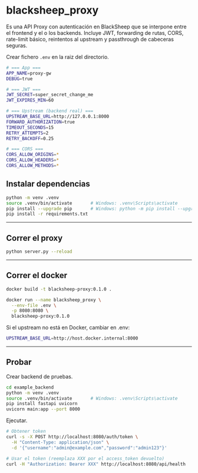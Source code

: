 # blacksheep_proxy

Es una API Proxy con autenticación en BlackSheep que se interpone entre el frontend y el o los backends. Incluye JWT, forwarding de rutas, CORS, rate-limit básico, reintentos al upstream y passthrough de cabeceras seguras.

Crear fichero `.env` en la raiz del directorio.

```bash
# === App ===
APP_NAME=proxy-gw
DEBUG=true

# === JWT ===
JWT_SECRET=super_secret_change_me
JWT_EXPIRES_MIN=60

# === Upstream (backend real) ===
UPSTREAM_BASE_URL=http://127.0.0.1:8000
FORWARD_AUTHORIZATION=true
TIMEOUT_SECONDS=15
RETRY_ATTEMPTS=2
RETRY_BACKOFF=0.25

# === CORS ===
CORS_ALLOW_ORIGINS=*
CORS_ALLOW_HEADERS=*
CORS_ALLOW_METHODS=*
```

## Instalar dependencias

```bash
python -m venv .venv
source .venv/bin/activate       # Windows: .venv\Scripts\activate
pip install --upgrade pip       # Windows: python -m pip install --upgrade pip 
pip install -r requirements.txt
```

---

## Correr el proxy

```bash
python server.py --reload
```

---

## Correr el docker

```bash
docker build -t blacksheep-proxy:0.1.0 .

docker run --name blacksheep_proxy \
  --env-file .env \
  -p 8080:8080 \
  blacksheep-proxy:0.1.0
```

Si el upstream no está en Docker, cambiar en .env:

```bash
UPSTREAM_BASE_URL=http://host.docker.internal:8000
```

---

## Probar

Crear backend de pruebas.

```bash
cd example_backend
python -m venv .venv
source .venv/bin/activate       # Windows: .venv\Scripts\activate
pip install fastapi uvicorn
uvicorn main:app --port 8000
```

Ejecutar.

```bash
# Obtener token
curl -s -X POST http://localhost:8080/auth/token \
  -H "Content-Type: application/json" \
  -d '{"username":"admin@example.com","password":"admin123"}'

# Usar el token (reemplaza XXX por el access_token devuelto)
curl -H "Authorization: Bearer XXX" http://localhost:8080/api/health
```
